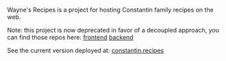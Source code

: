 Wayne's Recipes is a project for hosting Constantin family recipes on the web.

Note: this project is now deprecated in favor of a decoupled approach, you can find those repos here:
[frontend](https://github.com/mitchelconstantin/wayne-recipes-frontend)
[backend](https://github.com/mitchelconstantin/wayne-recipes-backend)

See the current version deployed at: [constantin.recipes](https://www.constantin.recipes/all)
